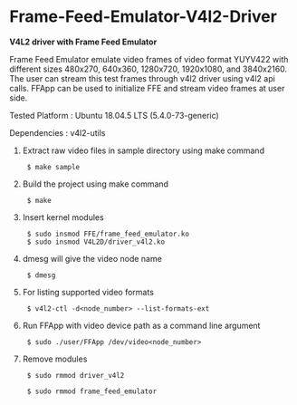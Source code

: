 # Frame-Feed-Emulator-V4l2-Driver

**V4L2 driver with Frame Feed Emulator**

Frame Feed Emulator emulate video frames of video format YUYV422 with different sizes 480x270, 640x360, 1280x720, 1920x1080, and 3840x2160. The user can stream this test frames through v4l2 driver using v4l2 api calls. FFApp can be used to initialize FFE and stream video frames at user side.

Tested Platform : Ubuntu 18.04.5 LTS (5.4.0-73-generic)

Dependencies : v4l2-utils

1. Extract raw video files in sample directory using make command

		$ make sample

2. Build the project using make command

		$ make

3. Insert kernel modules

		$ sudo insmod FFE/frame_feed_emulator.ko
		$ sudo insmod V4L2D/driver_v4l2.ko

4. dmesg will give the video node name

		$ dmesg

5. For listing supported video formats

		$ v4l2-ctl -d<node_number> --list-formats-ext

6. Run FFApp with video device path as a command line argument

		$ sudo ./user/FFApp /dev/video<node_number>

7. Remove modules
		
		$ sudo rmmod driver_v4l2

		$ sudo rmmod frame_feed_emulator
